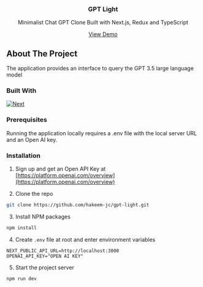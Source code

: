 
<div  align="center">

<a  href="https://github.com/hakeem-jc/gpt-light">

</a>

  

<h3  align="center">GPT Light</h3>

  
<p  align="center">

Minimalist Chat GPT Clone
Built with Next.js, Redux and TypeScript

<a  href="https://gpt-light.vercel.app/">View Demo</a>

</p>

</div>

<!-- ABOUT THE PROJECT -->

## About The Project
The application provides an interface to query the GPT 3.5 large language model
  

### Built With 
[![Next][Next.js]][Next-url]


<!-- GETTING STARTED -->

### Prerequisites

Running the application locally requires a .env file with the local server URL and an Open AI key.
 
### Installation

1. Sign up and get an Open API Key at [https://platform.openai.com/overview](https://platform.openai.com/overview)

2. Clone the repo

```sh
git clone https://github.com/hakeem-jc/gpt-light.git
```

3. Install NPM packages

```sh
npm install
```

4. Create `.env` file at root and enter environment variables

```Sh
NEXT_PUBLIC_API_URL=http://localhost:3000
OPENAI_API_KEY="OPEN AI KEY"
```

5. Start the project server
```sh
npm run dev
```

<!-- MARKDOWN LINKS & IMAGES -->
[linkedin-url]: https://www.linkedin.com/in/hakeemclarke/

[React.js]: https://img.shields.io/badge/React-20232A?style=for-the-badge&logo=react&logoColor=61DAFB
[Next.js]: https://img.shields.io/badge/next.js-000000?style=for-the-badge&logo=nextdotjs&logoColor=white
[Next-url]: https://nextjs.org/


